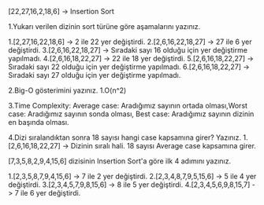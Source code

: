[22,27,16,2,18,6] -> Insertion Sort

1.Yukarı verilen dizinin sort türüne göre aşamalarını yazınız.

1.[2,27,16,22,18,6] -> 2 ile 22 yer değiştirdi.
2.[2,6,16,22,18,27] -> 27 ile 6 yer değiştirdi.
3.[2,6,16,22,18,27] -> Sıradaki sayı 16 olduğu için yer değiştirme yapılmadı.
4.[2,6,16,18,22,27] -> 22 ile 18 yer değiştirdi.
5.[2,6,16,18,22,27] -> Sıradaki sayı 22 olduğu için yer değiştirme yapılmadı.
6.[2,6,16,18,22,27] -> Sıradaki sayı 27 olduğu için yer değiştirme yapılmadı.

2.Big-O gösterimini yazınız.
1.O(n^2)

3.Time Complexity: Average case: Aradığımız sayının ortada olması,Worst case: Aradığımız sayının sonda olması, Best case: Aradığımız sayının dizinin en başında olması.

4.Dizi sıralandıktan sonra 18 sayısı hangi case kapsamına girer? Yazınız.
1.[2,6,16,18,22,27] -> Dizinin sıralı hali.
18 sayısı Average case kapsamına girer.

[7,3,5,8,2,9,4,15,6] dizisinin Insertion Sort'a göre ilk 4 adımını yazınız.

1.[2,3,5,8,7,9,4,15,6] -> 7 ile 2 yer değiştirdi.
2.[2,3,4,8,7,9,5,15,6] -> 5 ile 4 yer değiştirdi.
3.[2,3,4,5,7,9,8,15,6] -> 8 ile 5 yer değiştirdi.
4.[2,3,4,5,6,9,8,15,7] -> 7 ile 6 yer değiştirdi.





